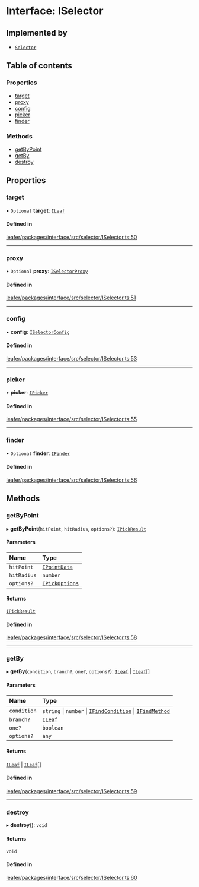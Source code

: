 # Interface: ISelector

## Implemented by

- [`Selector`](../classes/Selector.md)

## Table of contents

### Properties

- [target](ISelector.md#target)
- [proxy](ISelector.md#proxy)
- [config](ISelector.md#config)
- [picker](ISelector.md#picker)
- [finder](ISelector.md#finder)

### Methods

- [getByPoint](ISelector.md#getbypoint)
- [getBy](ISelector.md#getby)
- [destroy](ISelector.md#destroy)

## Properties

### target

• `Optional` **target**: [`ILeaf`](ILeaf.md)

#### Defined in

[leafer/packages/interface/src/selector/ISelector.ts:50](https://github.com/leaferjs/leafer/blob/fd13609/packages/interface/src/selector/ISelector.ts#L50)

___

### proxy

• `Optional` **proxy**: [`ISelectorProxy`](ISelectorProxy.md)

#### Defined in

[leafer/packages/interface/src/selector/ISelector.ts:51](https://github.com/leaferjs/leafer/blob/fd13609/packages/interface/src/selector/ISelector.ts#L51)

___

### config

• **config**: [`ISelectorConfig`](ISelectorConfig.md)

#### Defined in

[leafer/packages/interface/src/selector/ISelector.ts:53](https://github.com/leaferjs/leafer/blob/fd13609/packages/interface/src/selector/ISelector.ts#L53)

___

### picker

• **picker**: [`IPicker`](IPicker.md)

#### Defined in

[leafer/packages/interface/src/selector/ISelector.ts:55](https://github.com/leaferjs/leafer/blob/fd13609/packages/interface/src/selector/ISelector.ts#L55)

___

### finder

• `Optional` **finder**: [`IFinder`](IFinder.md)

#### Defined in

[leafer/packages/interface/src/selector/ISelector.ts:56](https://github.com/leaferjs/leafer/blob/fd13609/packages/interface/src/selector/ISelector.ts#L56)

## Methods

### getByPoint

▸ **getByPoint**(`hitPoint`, `hitRadius`, `options?`): [`IPickResult`](IPickResult.md)

#### Parameters

| Name | Type |
| :------ | :------ |
| `hitPoint` | [`IPointData`](IPointData.md) |
| `hitRadius` | `number` |
| `options?` | [`IPickOptions`](IPickOptions.md) |

#### Returns

[`IPickResult`](IPickResult.md)

#### Defined in

[leafer/packages/interface/src/selector/ISelector.ts:58](https://github.com/leaferjs/leafer/blob/fd13609/packages/interface/src/selector/ISelector.ts#L58)

___

### getBy

▸ **getBy**(`condition`, `branch?`, `one?`, `options?`): [`ILeaf`](ILeaf.md) \| [`ILeaf`](ILeaf.md)[]

#### Parameters

| Name | Type |
| :------ | :------ |
| `condition` | `string` \| `number` \| [`IFindCondition`](IFindCondition.md) \| [`IFindMethod`](IFindMethod.md) |
| `branch?` | [`ILeaf`](ILeaf.md) |
| `one?` | `boolean` |
| `options?` | `any` |

#### Returns

[`ILeaf`](ILeaf.md) \| [`ILeaf`](ILeaf.md)[]

#### Defined in

[leafer/packages/interface/src/selector/ISelector.ts:59](https://github.com/leaferjs/leafer/blob/fd13609/packages/interface/src/selector/ISelector.ts#L59)

___

### destroy

▸ **destroy**(): `void`

#### Returns

`void`

#### Defined in

[leafer/packages/interface/src/selector/ISelector.ts:60](https://github.com/leaferjs/leafer/blob/fd13609/packages/interface/src/selector/ISelector.ts#L60)
